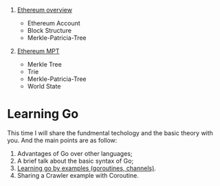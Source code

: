 1. [Ethereum overview](./notes/eth.md)
   * Ethereum Account
   * Block Structure
   * Merkle-Patricia-Tree

2. [Ethereum MPT](./notes/mpt.md)
   * Merkle Tree
   * Trie
   * Merkle-Patricia-Tree
   * World State


# Learning Go

This time I will share the fundmental techology and the basic theory with you.
And the main points are as follow:
1. Advantages of Go over other languages;
2. A brief talk about the basic syntax of Go;
3. [Learning go by examples (goroutines, channels)](https://gobyexample.com).
3. Sharing a Crawler example with Coroutine.